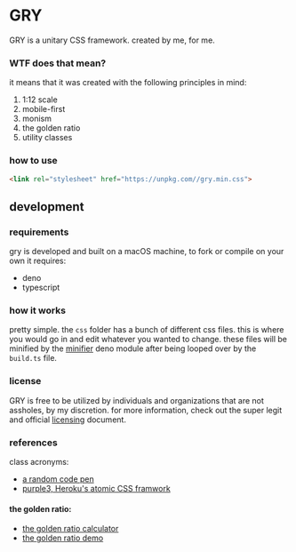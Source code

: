 # GRY

GRY is a unitary CSS framework. created by me, for me.

### WTF does that mean?
it means that it was created with the following principles in mind:
1) 1:12 scale
2) mobile-first
3) monism
4) the golden ratio
5) utility classes

### how to use
```html
<link rel="stylesheet" href="https://unpkg.com//gry.min.css">
```

## development

### requirements
gry is developed and built on a macOS machine, to fork or compile on your own it requires:
- deno
- typescript

### how it works
pretty simple. the `css` folder has a bunch of different css files. this is where you would go in and edit whatever you wanted to change. these files will be minified by the [minifier](https://deno.land/x/minifier@v1.1.1) deno module after being looped over by the `build.ts` file.

### license
GRY is free to be utilized by individuals and organizations that are not assholes, by my discretion. for more information, check out the super legit and official [licensing](license.md) document.

### references
class acronyms:
- [a random code pen](https://codepen.io/717/pen/GJPaYV)
- [purple3, Heroku's atomic CSS framwork](https://design.herokai.com/purple3/glossary/)
#### the golden ratio:
- [the golden ratio calculator](https://grtcalculator.com/)
- [the golden ratio demo](https://demos.akselipalen.com/goldencss/)
